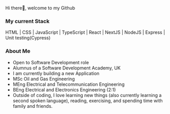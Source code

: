 Hi there👋, welcome to my Github

<h3>My current Stack</h3>
HTML | CSS | JavaScript | TypeScript | React | NextJS | NodeJS | Express | Unit testing(Cypress)

<h3>About Me</h3>

- Open to Software Development role
- Alumnus of a Software Development Academy, UK
- I am currently building a new Application
- MSc Oil and Gas Engineering
- MEng Electrical and Telecommunication Engineering
- BEng Electrical and Electronics Engineering (2:1)
- Outside of coding, I love learning new things (also currently learning a second spoken language), reading, exercising, and spending time with family and friends.
